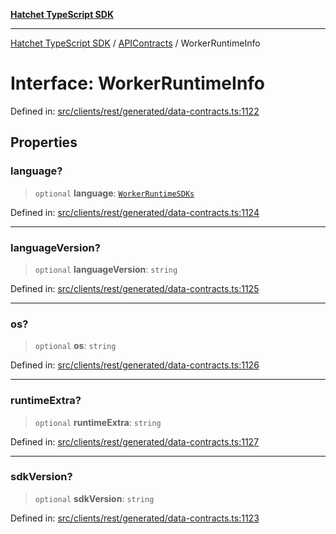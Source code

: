 [**Hatchet TypeScript SDK**](../../../../README.md)

***

[Hatchet TypeScript SDK](../../../../README.md) / [APIContracts](../README.md) / WorkerRuntimeInfo

# Interface: WorkerRuntimeInfo

Defined in: [src/clients/rest/generated/data-contracts.ts:1122](https://github.com/hatchet-dev/hatchet/blob/0288a24f2e9f14787135b399bd47182f4d1260d9/sdks/typescript/src/clients/rest/generated/data-contracts.ts#L1122)

## Properties

### language?

> `optional` **language**: [`WorkerRuntimeSDKs`](../enumerations/WorkerRuntimeSDKs.md)

Defined in: [src/clients/rest/generated/data-contracts.ts:1124](https://github.com/hatchet-dev/hatchet/blob/0288a24f2e9f14787135b399bd47182f4d1260d9/sdks/typescript/src/clients/rest/generated/data-contracts.ts#L1124)

***

### languageVersion?

> `optional` **languageVersion**: `string`

Defined in: [src/clients/rest/generated/data-contracts.ts:1125](https://github.com/hatchet-dev/hatchet/blob/0288a24f2e9f14787135b399bd47182f4d1260d9/sdks/typescript/src/clients/rest/generated/data-contracts.ts#L1125)

***

### os?

> `optional` **os**: `string`

Defined in: [src/clients/rest/generated/data-contracts.ts:1126](https://github.com/hatchet-dev/hatchet/blob/0288a24f2e9f14787135b399bd47182f4d1260d9/sdks/typescript/src/clients/rest/generated/data-contracts.ts#L1126)

***

### runtimeExtra?

> `optional` **runtimeExtra**: `string`

Defined in: [src/clients/rest/generated/data-contracts.ts:1127](https://github.com/hatchet-dev/hatchet/blob/0288a24f2e9f14787135b399bd47182f4d1260d9/sdks/typescript/src/clients/rest/generated/data-contracts.ts#L1127)

***

### sdkVersion?

> `optional` **sdkVersion**: `string`

Defined in: [src/clients/rest/generated/data-contracts.ts:1123](https://github.com/hatchet-dev/hatchet/blob/0288a24f2e9f14787135b399bd47182f4d1260d9/sdks/typescript/src/clients/rest/generated/data-contracts.ts#L1123)
